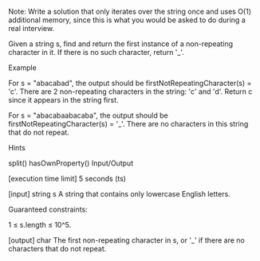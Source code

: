 Note: Write a solution that only iterates over the string once and uses O(1) additional memory, since this is what you would be asked to do during a real interview.

Given a string s, find and return the first instance of a non-repeating character in it. If there is no such character, return '\_'.

Example

For s = "abacabad", the output should be firstNotRepeatingCharacter(s) = 'c'.
There are 2 non-repeating characters in the string: 'c' and 'd'. Return c since it appears in the string first.

For s = "abacabaabacaba", the output should be firstNotRepeatingCharacter(s) = '\_'.
There are no characters in this string that do not repeat.

Hints

split()
hasOwnProperty()
Input/Output

[execution time limit] 5 seconds (ts)

[input] string s A string that contains only lowercase English letters.

Guaranteed constraints:

1 ≤ s.length ≤ 10^5.

[output] char The first non-repeating character in s, or '\_' if there are no characters that do not repeat.
